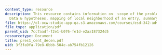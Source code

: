 ```yaml
---
content_type: resource
description: This resource contains information on  scope of the problem, expected
  Data & hypotheses, mapping of local neighborhood of an entry, summary & next steps.
file: https://ol-ocw-studio-app-qa.s3.amazonaws.com/courses/esd-342-advanced-system-architecture-spring-2006/3f3fa9fa79e86bbb504eab754fb12126_pres1_cent_decen.pdf
file_type: application/pdf
parent_uid: 7cc7aadf-f2e1-b076-fe1d-e2aa187324d5
resourcetype: Document
title: pres1_cent_decen.pdf
uid: 3f3fa9fa-79e8-6bbb-504e-ab754fb12126
---
```

